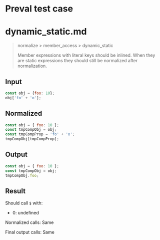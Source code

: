 # Preval test case

# dynamic_static.md

> normalize > member_access > dynamic_static
>
> Member expressions with literal keys should be inlined. When they are static expressions they should still be normalized after normalization.

## Input

`````js filename=intro
const obj = {foo: 10};
obj['fo' + 'o'];
`````

## Normalized

`````js filename=intro
const obj = { foo: 10 };
const tmpCompObj = obj;
const tmpCompProp = 'fo' + 'o';
tmpCompObj[tmpCompProp];
`````

## Output

`````js filename=intro
const obj = { foo: 10 };
const tmpCompObj = obj;
tmpCompObj.foo;
`````

## Result

Should call `$` with:
 - 0: undefined

Normalized calls: Same

Final output calls: Same

